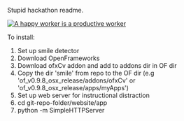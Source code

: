 Stupid hackathon readme.

[![A happy worker is a productive worker](http://img.youtube.com/vi/K5Pd6hTaiPc/0.jpg)](http://www.youtube.com/watch?v=K5Pd6hTaiPc "A happy worker is a productive worker")


To install:

1. Set up smile detector
  1. Download OpenFrameworks
  2. Download ofxCv addon and add to addons dir in OF dir
  3. Copy the dir 'smile' from repo to the OF dir (e.g 'of_v0.9.8_osx_release/addons/ofxCv' or 'of_v0.9.8_osx_release/apps/myApps')
2. Set up web server for instructional distraction
  1. cd git-repo-folder/website/app
  2. python -m SimpleHTTPServer
